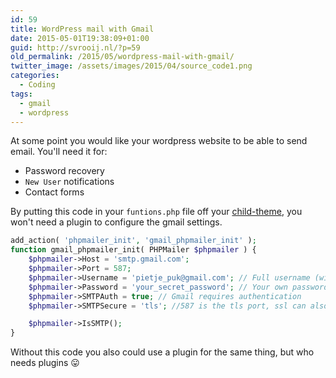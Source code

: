 ```yaml
---
id: 59
title: WordPress mail with Gmail
date: 2015-05-01T19:38:09+01:00
guid: http://svrooij.nl/?p=59
old_permalink: /2015/05/wordpress-mail-with-gmail/
twitter_image: /assets/images/2015/04/source_code1.png
categories:
  - Coding
tags:
  - gmail
  - wordpress
---
```


At some point you would like your wordpress website to be able to send email. You'll need it for:

  * Password recovery
  * `New User` notifications
  * Contact forms

<!--more-->

By putting this code in your `funtions.php` file off your <a href="https://codex.wordpress.org/Child_Themes" target="_blank">child-theme</a>, you won't need a plugin to configure the gmail settings.  

```php
add_action( 'phpmailer_init', 'gmail_phpmailer_init' );
function gmail_phpmailer_init( PHPMailer $phpmailer ) {
    $phpmailer->Host = 'smtp.gmail.com';
    $phpmailer->Port = 587; 
    $phpmailer->Username = 'pietje_puk@gmail.com'; // Full username (with @gmail.com)
    $phpmailer->Password = 'your_secret_password'; // Your own password
    $phpmailer->SMTPAuth = true; // Gmail requires authentication
    $phpmailer->SMTPSecure = 'tls'; //587 is the tls port, ssl can also be configured with 'ssl' and port  is another possible value

    $phpmailer->IsSMTP();
}
```

Without this code you also could use a plugin for the same thing, but who needs plugins 😛
